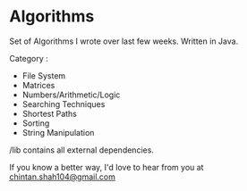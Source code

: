 # Algorithms
Set of Algorithms I wrote over last few weeks. Written in Java.

Category :
- File System
- Matrices
- Numbers/Arithmetic/Logic
- Searching Techniques
- Shortest Paths
- Sorting
- String Manipulation

/lib contains all external dependencies.

If you know a better way, I'd love to hear from you at chintan.shah104@gmail.com